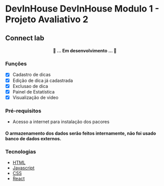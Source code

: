 # DevInHouse DevInHouse Modulo 1 - Projeto Avaliativo 2
## Connect lab


<h4 align="center"> 
	🚀 ... Em desenvolvimento ... 🚀
</h4>

### Funções

- [x] Cadastro de dicas
- [x] Edição de dica já cadastrada
- [x] Exclusao de dica
- [x] Painel de Estatística
- [x] Visualização de video

### Pré-requisitos

- Acesso a internet para instalação dos pacores

#### O armazenamento dos dados serão feitos internamente, não foi usado banco de dados externos.

### Tecnologias
- [HTML](https://developer.mozilla.org/pt-BR/docs/Web/HTML)
- [Javascript](https://developer.mozilla.org/pt-BR/docs/Web/JavaScript)
- [CSS](https://developer.mozilla.org/pt-BR/docs/Web/CSS)
- [React](https://reactjs.org/docs/getting-started.html)
